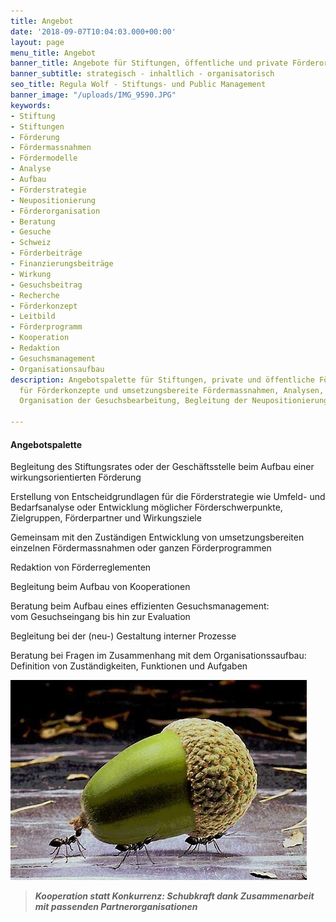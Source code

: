 ```yaml
---
title: Angebot
date: '2018-09-07T10:04:03.000+00:00'
layout: page
menu_title: Angebot
banner_title: Angebote für Stiftungen, öffentliche und private Förderorganisationen
banner_subtitle: strategisch - inhaltlich - organisatorisch
seo_title: Regula Wolf - Stiftungs- und Public Management
banner_image: "/uploads/IMG_9590.JPG"
keywords:
- Stiftung
- Stiftungen
- Förderung
- Fördermassnahmen
- Fördermodelle
- Analyse
- Aufbau
- Förderstrategie
- Neupositionierung
- Förderorganisation
- Beratung
- Gesuche
- Schweiz
- Förderbeiträge
- Finanzierungsbeiträge
- Wirkung
- Gesuchsbeitrag
- Recherche
- Förderkonzept
- Leitbild
- Förderprogramm
- Kooperation
- Redaktion
- Gesuchsmanagement
- Organisationsaufbau
description: Angebotspalette für Stiftungen, private und öffentliche Förderorganisationen
  für Förderkonzepte und umsetzungsbereite Fördermassnahmen, Analysen, Recherchen,
  Organisation der Gesuchsbearbeitung, Begleitung der Neupositionierung

---
```

#### Angebotspalette

Begleitung des Stiftungsrates oder der Geschäftsstelle beim Aufbau einer wirkungsorientierten Förderung

Erstellung von Entscheidgrundlagen für die Förderstrategie wie Umfeld- und Bedarfsanalyse oder Entwicklung möglicher Förderschwerpunkte, Zielgruppen, Förderpartner und Wirkungsziele

Gemeinsam mit den Zuständigen Entwicklung von umsetzungsbereiten einzelnen Fördermassnahmen oder ganzen Förderprogrammen

Redaktion von Förderreglementen

Begleitung beim Aufbau von Kooperationen

Beratung beim Aufbau eines effizienten Gesuchsmanagement:  
vom Gesuchseingang bis hin zur Evaluation

Begleitung bei der (neu-) Gestaltung interner Prozesse

Beratung bei Fragen im Zusammenhang mit dem Organisationssaufbau:  
Definition von Zuständigkeiten, Funktionen und Aufgaben

![](/uploads/cooparation.jpg)

> **_Kooperation statt Konkurrenz: Schubkraft dank Zusammenarbeit mit passenden Partnerorganisationen_**